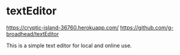 # textEditor
https://cryptic-island-36760.herokuapp.com/
https://github.com/g-broadhead/textEditor

This is a simple text editor for local and online use.
